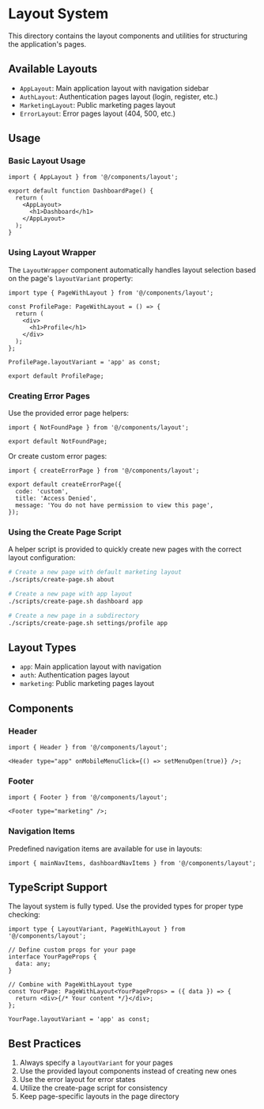# Layout System

This directory contains the layout components and utilities for structuring the application's pages.

## Available Layouts

- `AppLayout`: Main application layout with navigation sidebar
- `AuthLayout`: Authentication pages layout (login, register, etc.)
- `MarketingLayout`: Public marketing pages layout
- `ErrorLayout`: Error pages layout (404, 500, etc.)

## Usage

### Basic Layout Usage

```tsx
import { AppLayout } from '@/components/layout';

export default function DashboardPage() {
  return (
    <AppLayout>
      <h1>Dashboard</h1>
    </AppLayout>
  );
}
```

### Using Layout Wrapper

The `LayoutWrapper` component automatically handles layout selection based on the page's `layoutVariant` property:

```tsx
import type { PageWithLayout } from '@/components/layout';

const ProfilePage: PageWithLayout = () => {
  return (
    <div>
      <h1>Profile</h1>
    </div>
  );
};

ProfilePage.layoutVariant = 'app' as const;

export default ProfilePage;
```

### Creating Error Pages

Use the provided error page helpers:

```tsx
import { NotFoundPage } from '@/components/layout';

export default NotFoundPage;
```

Or create custom error pages:

```tsx
import { createErrorPage } from '@/components/layout';

export default createErrorPage({
  code: 'custom',
  title: 'Access Denied',
  message: 'You do not have permission to view this page',
});
```

### Using the Create Page Script

A helper script is provided to quickly create new pages with the correct layout configuration:

```bash
# Create a new page with default marketing layout
./scripts/create-page.sh about

# Create a new page with app layout
./scripts/create-page.sh dashboard app

# Create a new page in a subdirectory
./scripts/create-page.sh settings/profile app
```

## Layout Types

- `app`: Main application layout with navigation
- `auth`: Authentication pages layout
- `marketing`: Public marketing pages layout

## Components

### Header

```tsx
import { Header } from '@/components/layout';

<Header type="app" onMobileMenuClick={() => setMenuOpen(true)} />;
```

### Footer

```tsx
import { Footer } from '@/components/layout';

<Footer type="marketing" />;
```

### Navigation Items

Predefined navigation items are available for use in layouts:

```tsx
import { mainNavItems, dashboardNavItems } from '@/components/layout';
```

## TypeScript Support

The layout system is fully typed. Use the provided types for proper type checking:

```tsx
import type { LayoutVariant, PageWithLayout } from '@/components/layout';

// Define custom props for your page
interface YourPageProps {
  data: any;
}

// Combine with PageWithLayout type
const YourPage: PageWithLayout<YourPageProps> = ({ data }) => {
  return <div>{/* Your content */}</div>;
};

YourPage.layoutVariant = 'app' as const;
```

## Best Practices

1. Always specify a `layoutVariant` for your pages
2. Use the provided layout components instead of creating new ones
3. Use the error layout for error states
4. Utilize the create-page script for consistency
5. Keep page-specific layouts in the page directory